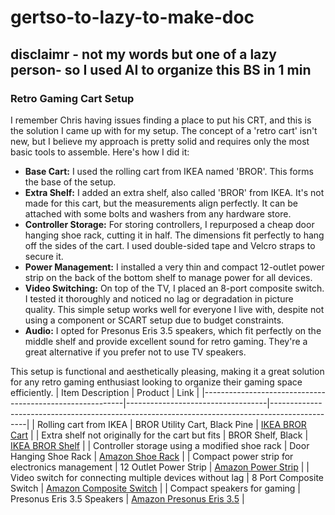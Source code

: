 # gertso-to-lazy-to-make-doc
## disclaimr - not my words but one of a lazy person- so I used AI to organize this BS in 1 min

### Retro Gaming Cart Setup

I remember Chris having issues finding a place to put his CRT, and this is the solution I came up with for my setup. The concept of a 'retro cart' isn't new, but I believe my approach is pretty solid and requires only the most basic tools to assemble. Here's how I did it:

- **Base Cart:** I used the rolling cart from IKEA named 'BROR'. This forms the base of the setup.
- **Extra Shelf:** I added an extra shelf, also called 'BROR' from IKEA. It's not made for this cart, but the measurements align perfectly. It can be attached with some bolts and washers from any hardware store.
- **Controller Storage:** For storing controllers, I repurposed a cheap door hanging shoe rack, cutting it in half. The dimensions fit perfectly to hang off the sides of the cart. I used double-sided tape and Velcro straps to secure it.
- **Power Management:** I installed a very thin and compact 12-outlet power strip on the back of the bottom shelf to manage power for all devices.
- **Video Switching:** On top of the TV, I placed an 8-port composite switch. I tested it thoroughly and noticed no lag or degradation in picture quality. This simple setup works well for everyone I live with, despite not using a component or SCART setup due to budget constraints.
- **Audio:** I opted for Presonus Eris 3.5 speakers, which fit perfectly on the middle shelf and provide excellent sound for retro gaming. They're a great alternative if you prefer not to use TV speakers.

This setup is functional and aesthetically pleasing, making it a great solution for any retro gaming enthusiast looking to organize their gaming space efficiently.
| Item Description                                         | Product                           | Link                                                                                          |
|----------------------------------------------------------|-----------------------------------|-----------------------------------------------------------------------------------------------|
| Rolling cart from IKEA                                   | BROR Utility Cart, Black Pine     | [IKEA BROR Cart](https://www.ikea.com/us/en/p/bror-utility-cart-black-pine-plywood-60333850/) |
| Extra shelf not originally for the cart but fits         | BROR Shelf, Black                 | [IKEA BROR Shelf](https://www.ikea.com/us/en/p/bror-shelf-black-30333842/)                    |
| Controller storage using a modified shoe rack            | Door Hanging Shoe Rack            | [Amazon Shoe Rack](https://www.amazon.com/dp/B0B4JHHSJY?ref=ppx_yo2ov_dt_b_product_details&th=1) |
| Compact power strip for electronics management           | 12 Outlet Power Strip             | [Amazon Power Strip](https://www.amazon.com/dp/B0CS66Q6DY?ref=ppx_yo2ov_dt_b_product_details&th=1) |
| Video switch for connecting multiple devices without lag | 8 Port Composite Switch           | [Amazon Composite Switch](https://www.amazon.com/dp/B0881S1N8C?ref=ppx_yo2ov_dt_b_product_details&th=1) |
| Compact speakers for gaming                              | Presonus Eris 3.5 Speakers        | [Amazon Presonus Eris 3.5](https://www.amazon.com/gp/product/B075QVMBT9/ref=ppx_yo_dt_b_search_asin_title?ie=UTF8&psc=1) |
